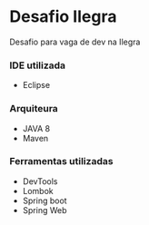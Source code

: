 # Desafio Ilegra
Desafio para vaga de dev na Ilegra

### IDE utilizada
* Eclipse

### Arquiteura
* JAVA 8
* Maven

### Ferramentas utilizadas
* DevTools
* Lombok
* Spring boot
* Spring Web 
